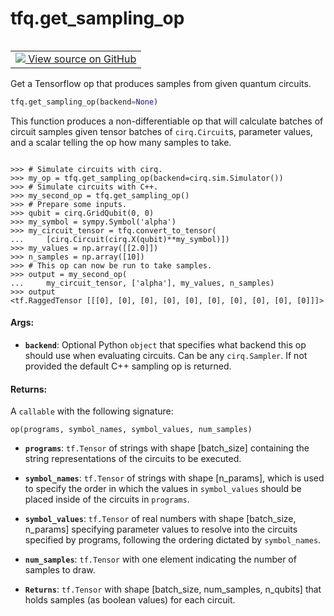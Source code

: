 <div itemscope itemtype="http://developers.google.com/ReferenceObject">
<meta itemprop="name" content="tfq.get_sampling_op" />
<meta itemprop="path" content="Stable" />
</div>

# tfq.get_sampling_op

<!-- Insert buttons and diff -->

<table class="tfo-notebook-buttons tfo-api" align="left">

<td>
  <a target="_blank" href="https://github.com/tensorflow/quantum/tree/master/tensorflow_quantum/core/ops/circuit_execution_ops.py">
    <img src="https://www.tensorflow.org/images/GitHub-Mark-32px.png" />
    View source on GitHub
  </a>
</td></table>



Get a Tensorflow op that produces samples from given quantum circuits.

``` python
tfq.get_sampling_op(backend=None)
```



<!-- Placeholder for "Used in" -->

This function produces a non-differentiable op that will calculate
batches of circuit samples given tensor batches of `cirq.Circuit`s,
parameter values, and a scalar telling the op how many samples to take.


```

>>> # Simulate circuits with cirq.
>>> my_op = tfq.get_sampling_op(backend=cirq.sim.Simulator())
>>> # Simulate circuits with C++.
>>> my_second_op = tfq.get_sampling_op()
>>> # Prepare some inputs.
>>> qubit = cirq.GridQubit(0, 0)
>>> my_symbol = sympy.Symbol('alpha')
>>> my_circuit_tensor = tfq.convert_to_tensor(
...     [cirq.Circuit(cirq.X(qubit)**my_symbol)])
>>> my_values = np.array([[2.0]])
>>> n_samples = np.array([10])
>>> # This op can now be run to take samples.
>>> output = my_second_op(
...     my_circuit_tensor, ['alpha'], my_values, n_samples)
>>> output
<tf.RaggedTensor [[[0], [0], [0], [0], [0], [0], [0], [0], [0], [0]]]>

```


#### Args:


* <b>`backend`</b>: Optional Python `object` that specifies what backend this op
    should use when evaluating circuits. Can be any `cirq.Sampler`. If
    not provided the default C++ sampling op is returned.


#### Returns:

A `callable` with the following signature:

```op(programs, symbol_names, symbol_values, num_samples)```


* <b>`programs`</b>: `tf.Tensor` of strings with shape [batch_size] containing
    the string representations of the circuits to be executed.
* <b>`symbol_names`</b>: `tf.Tensor` of strings with shape [n_params], which
    is used to specify the order in which the values in
    `symbol_values` should be placed inside of the circuits in
    `programs`.
* <b>`symbol_values`</b>: `tf.Tensor` of real numbers with shape
    [batch_size, n_params] specifying parameter values to resolve
    into the circuits specified by programs, following the ordering
    dictated by `symbol_names`.
* <b>`num_samples`</b>: `tf.Tensor` with one element indicating the number of
    samples to draw.

* <b>`Returns`</b>:     `tf.Tensor` with shape
        [batch_size, num_samples, <ragged> n_qubits] that
        holds samples (as boolean values) for each circuit.